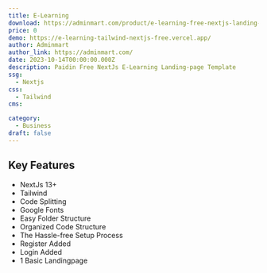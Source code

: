 ```yaml
---
title: E-Learning
download: https://adminmart.com/product/e-learning-free-nextjs-landing-page-template/
price: 0
demo: https://e-learning-tailwind-nextjs-free.vercel.app/
author: Adminmart
author_link: https://adminmart.com/
date: 2023-10-14T00:00:00.000Z
description: Paidin Free NextJs E-Learning Landing-page Template
ssg:
  - Nextjs
css:
  - Tailwind
cms:

category:
  - Business
draft: false
---
```


## Key Features

- NextJs 13+
- Tailwind
- Code Splitting
- Google Fonts
- Easy Folder Structure
- Organized Code Structure
- The Hassle-free Setup Process
- Register Added
- Login Added
- 1 Basic Landingpage
